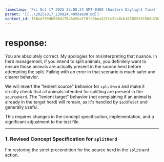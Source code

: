 ```yaml
---
timestamp: 'Fri Oct 17 2025 23:08:24 GMT-0400 (Eastern Daylight Time)'
parent: '[[..\20251017_230824.409bee88.md]]'
content_id: f68edf99d6500d170a5e5bef70fc0bea425fc2bc0cb16585563f6b8d70c7d52a
---
```


# response:

You are absolutely correct. My apologies for misinterpreting that nuance. In herd management, if you intend to split animals, you definitely want to ensure those animals are actually present in the source herd before attempting the split. Failing with an error in that scenario is much safer and clearer behavior.

We will revert the "lenient source" behavior for `splitHerd` and make it strictly check that all animals intended for splitting are present in the `sourceHerd`. The "lenient target" behavior (not complaining if an animal is already in the target herd) will remain, as it's handled by `$addToSet` and generally useful.

This requires changes in the concept specification, implementation, and a significant adjustment to the test file.

***

### 1. Revised Concept Specification for `splitHerd`

I'm restoring the strict precondition for the source herd in the `splitHerd` action.

